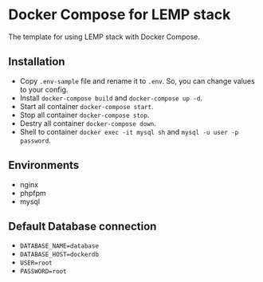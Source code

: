 # Docker Compose for LEMP stack

The template for using LEMP stack with Docker Compose.


## Installation

- Copy `.env-sample` file and rename it to `.env`. So, you can change values to your config.
- Install `docker-compose build` and `docker-compose up -d`.
- Start all container `docker-compose start`.
- Stop all container `docker-compose stop`.
- Destry all container `docker-compose down`.
- Shell to container `docker exec -it mysql sh` and `mysql -u user -p password`.


## Environments

- nginx
- phpfpm
- mysql


## Default Database connection

- `DATABASE_NAME=database`
- `DATABASE_HOST=dockerdb`
- `USER=root`
- `PASSWORD=root`
